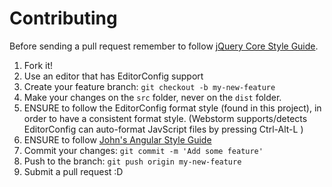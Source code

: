 # Contributing

Before sending a pull request remember to follow [jQuery Core Style Guide](http://contribute.jquery.org/style-guide/js/).

1. Fork it!
2. Use an editor that has EditorConfig support
3. Create your feature branch: `git checkout -b my-new-feature`
4. Make your changes on the `src` folder, never on the `dist` folder.
5. ENSURE to follow the EditorConfig format style (found in this project), in order to have a consistent format style. (Webstorm supports/detects EditorConfig can auto-format JavScript files by pressing Ctrl-Alt-L )
6. ENSURE to follow [John's Angular Style Guide](https://github.com/johnpapa/angular-styleguide)
7. Commit your changes: `git commit -m 'Add some feature'`
8. Push to the branch: `git push origin my-new-feature`
9. Submit a pull request :D
